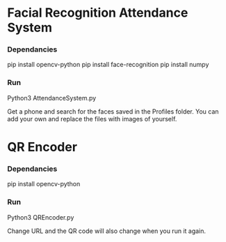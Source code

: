 # Facial Recognition Attendance System

### Dependancies
pip install opencv-python
pip install face-recognition
pip install numpy

### Run
Python3 AttendanceSystem.py

Get a phone and search for the faces saved in the Profiles folder. You can add your own and replace the files with images of yourself.

# QR Encoder

### Dependancies
pip install opencv-python

### Run
Python3 QREncoder.py

Change URL and the QR code will also change when you run it again.